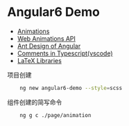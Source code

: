 # Angular6 Demo

* [Animations](https://angular.io/guide/animations)
* [Web Animations API](https://drafts.csswg.org/web-animations/)
* [Ant Design of Angular](http://ng.ant.design/docs/introduce/zh)
* [Comments in Typescript(vscode)](https://marketplace.visualstudio.com/items?itemName=salbert.comment-ts)
* [LaTeX Libraries](https://katex.org/docs/libs.html)

项目创建

``` bash
    ng new angular6-demo --style=scss
```

组件创建的简写命令

``` bash
    ng g c ./page/animation
```
